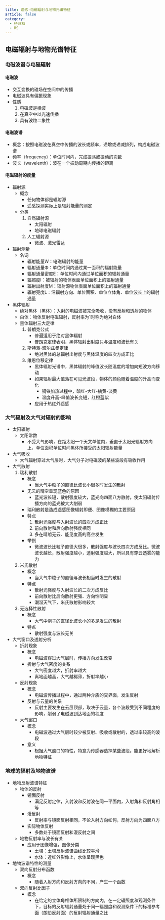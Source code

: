 ```yaml
---
title: 遥感-电磁辐射与地物光谱特征
article: false
category:
  - 待归档
  - RS
---
```

## 电磁辐射与地物光谱特征
### 电磁波谱与电磁辐射
#### 电磁波
- 交互变换的磁场在空间中的传播
- 电磁波具有偏振现象
- 性质
	1. 电磁波是横波
	2. 在真空中以光速传播
	3. 具有波粒二象性
#### 电磁波谱
- 概念：按照电磁波在真空中传播的波长或频率，递增或递减排列，构成电磁波谱
- 频率（frequency）：单位时间内，完成振荡或振动的次数
- 波长（wavelenth）：波在一个振动周期内传播的距离
#### 电磁辐射的度量
- 辐射源
	- 概念
		- 任何物体都是辐射源
		- 遥感探测实际上是辐射能量的测定
	- 分类
		1. 自然辐射源
			- 太阳辐射
			- 地球电磁辐射
		2. 人工辐射源
			- 微波、激光雷达
- 辐射测量
	- 名词
		- 辐射能量W：电磁辐射的能量
		- 辐射通量Φ：单位时间内通过某一面积的辐射能量
		- 辐射通量密度E：单位时间内通过单位面积的辐射通量
		- 辐照度I：被辐射的物体表面单位面积上的辐射通量
		- 辐射出射度M：辐射源物体表面单位面积上的辐射通量
		- 辐射亮度L：沿辐射方向、单位面积、单位立体角、单位波长上的辐射通量
- 黑体辐射
	- 绝对黑体（黑体）：入射的电磁波被完全吸收，没有反射和透射的物体
	- 白体：物体反射电磁辐射，反射率为1时称为绝对白体
	- 黑体辐射三大定律
		1. 普朗克公式
			- 普遍适用于绝对黑体辐射
			- 普朗克定律表明，黑体辐射出射度只与温度和波长有关
		2. 斯特藩-玻尔兹曼定律
			- 绝对黑体的总辐射出射度与黑体温度的四次方成正比
		3. 维恩位移定律
			- 黑体辐射光谱中，黑体辐射的峰值波长随温度的增加向短波方向移动
			- 如果辐射最大值落在可见光波段，物体的颜色随着温度的升高而变化
				- 钢铁加热过程中，暗红-大红-橘黄-淡黄
				- 温度升高-峰值波长变短，红橙蓝紫
			- 应用于热红外遥感
### 大气辐射及大气对辐射的影响
- 太阳辐射
	- 太阳常数
		- 不受大气影响，在距太阳一个天文单位内，垂直于太阳光辐射方向上，单位面积单位时间黑体所接受的太阳辐射能量
- 大气吸收
	- 大气辐射穿过大气层时，大气分子对电磁波的某些波段有吸收作用
- 大气散射
	1. 瑞利散射
		- 概念
			- 当大气中粒子的直径比波长小很多时发生的散射
		- 无云的晴空呈现蓝色的原因
			- 蓝光波长短，散射强度较大，蓝光向四面八方散射，使太阳辐射传播方向的蓝光被大大削弱
		- 瑞利散射是造成遥感图像辐射即便、图像模糊的主要原因
		- 特点
			1. 散射光强度与入射波长的四次方成正比
			2. 前向散射和后向散射强度相同
			3. 多在晴朗无云、能见度高的高空发生
		- 举例
			- 微波波长比粒子直径大很多，散射强度与波长四次方成反比。微波波长越长，散射强度越小，透射强度越大，所以具有穿云透雾的能力
	2. 米氏散射
		- 概念
			- 当大气中粒子的直径与波长相当时发生的散射
		- 特点
			- 散射光强度与入射波长的二次方成反比
			- 前向散射比后向散射更强、方向性明显
			- 潮湿天气下，米氏散射影响较大
	3. 无选择性散射
		- 概念
			- 大气中例子的直径比波长小的多是发生的散射
		- 特点
			- 散射强度与波长无关
- 大气窗口及透射分析
	- 折射现象
		- 概念
			- 电磁波穿过大气层时，传播方向发生改变
		- 折射与大气密度的关系
			- 大气密度越大，折射率越大
			- 离地面越高，大气越稀薄，折射率越小
	- 反射现象
		- 概念
			- 电磁波传播过程中，通过两种介质的交界面，发生反射
		- 反射与云量的关系
			- 反射主要发生在云层顶部，取决于云量，各个波段受到不同程度的影响，削弱了电磁波到达地面的程度
	- 大气窗口
		- 概念
			- 电磁波通过大气层时较少被反射、吸收或散射的，透过率较高的波段
		- 意义
			- 根据大气窗口的特性，特意为传感器选择某些波段，能更好地解析地物特征
### 地球的辐射及地物波谱
- 地物反射波谱特征
	- 物体的反射
		- 镜面反射
			- 满足反射定律，入射波和反射波在同一平面内，入射角和反射角相等
		- 漫反射
			- 反射率与镜面反射相同，不论入射方向如何，反射方向为四面八方
		- 实际物体反射
			- 多数处于镜面反射和漫反射之间
	- 地物反射率与波长有关
		- 应用于图像增强，图像分类
			- 土壤：土壤反射波谱曲线比较平滑
			- 水体：近红外影像上，水体呈现黑色
- 地物波谱特性的测量
	- 双向反射分布函数
		- 概念
			- 随着入射方向和反射方向的不同，产生一个函数
	- 双向反射比因子
		- 概念
			- 在给定的立体角椎体所限制的方向内，在一定辐照度和观测条件下，目标的反射辐射通量处于同一辐照度和观测条件下的标准参考面（朗伯反射面）的反射辐射通量之比
